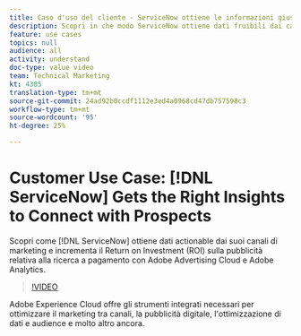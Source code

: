```yaml
---
title: Caso d'uso del cliente - ServiceNow ottiene le informazioni giuste per connettersi con le prospettive
description: Scopri in che modo ServiceNow ottiene dati fruibili dai canali di marketing e migliora il ROI sulla pubblicità di ricerca a pagamento con Adobe Advertising Cloud e  Adobe Analytics.
feature: use cases
topics: null
audience: all
activity: understand
doc-type: value video
team: Technical Marketing
kt: 4385
translation-type: tm+mt
source-git-commit: 24ad92b0ccdf1112e3ed4a0968cd47db757598c3
workflow-type: tm+mt
source-wordcount: '95'
ht-degree: 25%

---
```



# Customer Use Case: [!DNL ServiceNow] Gets the Right Insights to Connect with Prospects

Scopri come [!DNL ServiceNow] ottiene dati actionable dai suoi canali di marketing e incrementa il Return on Investment (ROI) sulla pubblicità relativa alla ricerca a pagamento con Adobe Advertising Cloud e Adobe Analytics.

>[!VIDEO](https://video.tv.adobe.com/v/31504/?quality=12)

Adobe Experience Cloud offre gli strumenti integrati necessari per ottimizzare il marketing tra canali, la pubblicità digitale, l&#39;ottimizzazione di dati e audience e molto altro ancora.
